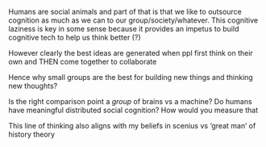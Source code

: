 Humans are social animals and part of that is that we like to outsource cognition as much as we can to our group/society/whatever. This cognitive laziness is key in some sense because it provides an impetus to build cognitive tech to help us think better (?)

However clearly the best ideas are generated when ppl first think on their own and THEN come together to collaborate

Hence why small groups are the best for building new things and thinking new thoughts?

Is the right comparison point a *group* of brains vs a machine? Do humans have meaningful distributed social cognition? How would you measure that

This line of thinking also aligns with my beliefs in scenius vs ‘great man’ of history theory
